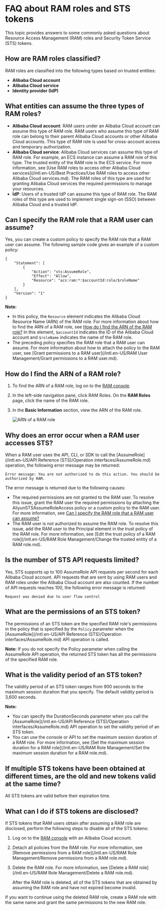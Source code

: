 # FAQ about RAM roles and STS tokens

This topic provides answers to some commonly asked questions about Resource Access Management \(RAM\) roles and Security Token Service \(STS\) tokens.

## How are RAM roles classified?

RAM roles are classified into the following types based on trusted entities:

-   **Alibaba Cloud account**
-   **Alibaba Cloud service**
-   **Identity provider \(IdP\)**

## What entities can assume the three types of RAM roles?

-   **Alibaba Cloud account**: RAM users under an Alibaba Cloud account can assume this type of RAM role. RAM users who assume this type of RAM role can belong to their parent Alibaba Cloud accounts or other Alibaba Cloud accounts. This type of RAM role is used for cross-account access and temporary authorization.
-   **Alibaba Cloud service**: Alibaba Cloud services can assume this type of RAM role. For example, an ECS instance can assume a RAM role of this type. The trusted entity of the RAM role is the ECS service. For more information, see [Use RAM roles to access other Alibaba Cloud services](/intl.en-US/Best Practices/Use RAM roles to access other Alibaba Cloud services.md). The RAM roles of this type are used for granting Alibaba Cloud services the required permissions to manage your resources.
-   **IdP**: Users of a trusted IdP can assume this type of RAM role. The RAM roles of this type are used to implement single sign-on \(SSO\) between Alibaba Cloud and a trusted IdP.

## Can I specify the RAM role that a RAM user can assume?

Yes, you can create a custom policy to specify the RAM role that a RAM user can assume. The following sample code gives an example of a custom policy:

```
{
    "Statement": [
        {
            "Action": "sts:AssumeRole",
            "Effect": "Allow",
            "Resource": "acs:ram:*:$accountId:role/$roleName"
        }
    ],
    "Version": "1"
}
```

**Note:**

-   In this policy, the `Resource` element indicates the Alibaba Cloud Resource Name \(ARN\) of the RAM role. For more information about how to find the ARN of a RAM role, see [How do I find the ARN of the RAM role?](#section_qbw_mhy_173) In this element, `$accountId` indicates the ID of the Alibaba Cloud account and `$roleName` indicates the name of the RAM role.
-   The preceding policy specifies the RAM role that a RAM user can assume. For more information about how to attach the policy to the RAM user, see [Grant permissions to a RAM user](/intl.en-US/RAM User Management/Grant permissions to a RAM user.md).

## How do I find the ARN of a RAM role?

1.  To find the ARN of a RAM role, log on to the [RAM console](https://ram.console.aliyun.com/).
2.  In the left-side navigation pane, click RAM Roles. On the **RAM Roles** page, click the name of the RAM role.
3.  In the **Basic Information** section, view the ARN of the RAM role.

    ![ ARN of a RAM role](https://static-aliyun-doc.oss-cn-hangzhou.aliyuncs.com/assets/img/en-US/2801914951/p60601.png)


## Why does an error occur when a RAM user accesses STS?

When a RAM user uses the API, CLI, or SDK to call the [AssumeRole](/intl.en-US/API Reference (STS)/Operation interfaces/AssumeRole.md) operation, the following error message may be returned:

```
Error message: You are not authorized to do this action. You should be authorized by RAM.
```

The error message is returned due to the following causes:

-   The required permissions are not granted to the RAM user. To resolve this issue, grant the RAM user the required permissions by attaching the AliyunSTSAssumeRoleAccess policy or a custom policy to the RAM user. For more information, see [Can I specify the RAM role that a RAM user can assume?](#section_c5c_e3t_at9)
-   The RAM user is not authorized to assume the RAM role. To resolve this issue, add the RAM user to the Principal element in the trust policy of the RAM role. For more information, see [Edit the trust policy of a RAM role](/intl.en-US/RAM Role Management/Change the trusted entity of a RAM role.md).

## Is the number of STS API requests limited?

Yes, STS supports up to 100 AssumeRole API requests per second for each Alibaba Cloud account. API requests that are sent by using RAM users and RAM roles under the Alibaba Cloud account are also counted. If the number of API requests reaches 100, the following error message is returned:

```
Request was denied due to user flow control
```

## What are the permissions of an STS token?

The permissions of an STS token are the specified RAM role's permissions in the policy that is specified by the `Policy` parameter when the [AssumeRole](/intl.en-US/API Reference (STS)/Operation interfaces/AssumeRole.md) API operation is called.

**Note:** If you do not specify the Policy parameter when calling the AssumeRole API operation, the returned STS token has all the permissions of the specified RAM role.

## What is the validity period of an STS token?

The validity period of an STS token ranges from 900 seconds to the maximum session duration that you specify. The default validity period is 3,600 seconds.

**Note:**

-   You can specify the DurationSeconds parameter when you call the [AssumeRole](/intl.en-US/API Reference (STS)/Operation interfaces/AssumeRole.md) API operation to set the validity period of an STS token.
-   You can use the console or API to set the maximum session duration of a RAM role. For more information, see [Set the maximum session duration for a RAM role](/intl.en-US/RAM Role Management/Set the maximum session duration for a RAM role.md).

## If multiple STS tokens have been obtained at different times, are the old and new tokens valid at the same time?

All STS tokens are valid before their expiration time.

## What can I do if STS tokens are disclosed?

If STS tokens that RAM users obtain after assuming a RAM role are disclosed, perform the following steps to disable all of the STS tokens:

1.  Log on to the [RAM console](https://ram.console.aliyun.com/) with an Alibaba Cloud account.
2.  Detach all policies from the RAM role. For more information, see [Remove permissions from a RAM role](/intl.en-US/RAM Role Management/Remove permissions from a RAM role.md).
3.  Delete the RAM role. For more information, see [Delete a RAM role](/intl.en-US/RAM Role Management/Delete a RAM role.md).

    After the RAM role is deleted, all of the STS tokens that are obtained by assuming the RAM role and have not expired become invalid.


If you want to continue using the deleted RAM role, create a RAM role with the same name and grant the same permissions to the new RAM role.

